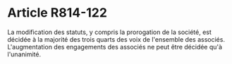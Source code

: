 # Article R814-122

La modification des statuts, y compris la prorogation de la société, est décidée à la majorité des trois quarts des voix de l'ensemble des associés.   L'augmentation des engagements des associés ne peut être décidée qu'à l'unanimité.
